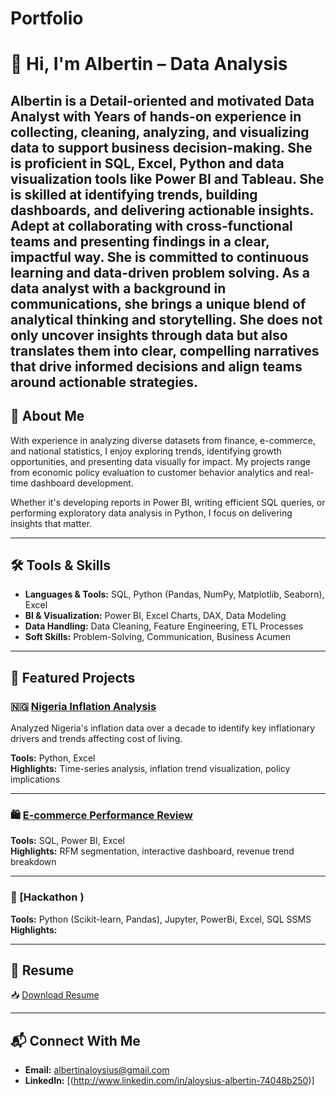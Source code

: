 # Portfolio
# 👋 Hi, I'm Albertin – Data Analysis
Albertin is a Detail-oriented and motivated Data Analyst with Years of hands-on experience in collecting, cleaning, analyzing, and visualizing data to support business decision-making. She is proficient in SQL, Excel, Python and data visualization tools like Power BI and Tableau. She is skilled at identifying trends, building dashboards, and delivering actionable insights. Adept at collaborating with cross-functional teams and presenting findings in a clear, impactful way. She is committed to continuous learning and data-driven problem solving. As a data analyst with a background in communications, she brings a unique blend of analytical thinking and storytelling. She does not only uncover insights through data but also translates them into clear, compelling narratives that drive informed decisions and align teams around actionable strategies.
---

## 🧠 About Me

With experience in analyzing diverse datasets from finance, e-commerce, and national statistics, I enjoy exploring trends, identifying growth opportunities, and presenting data visually for impact. My projects range from economic policy evaluation to customer behavior analytics and real-time dashboard development.

Whether it's developing reports in Power BI, writing efficient SQL queries, or performing exploratory data analysis in Python, I focus on delivering insights that matter.

---

## 🛠️ Tools & Skills

- **Languages & Tools:** SQL, Python (Pandas, NumPy, Matplotlib, Seaborn), Excel
- **BI & Visualization:** Power BI, Excel Charts, DAX, Data Modeling
- **Data Handling:** Data Cleaning, Feature Engineering, ETL Processes
- **Soft Skills:** Problem-Solving, Communication, Business Acumen

---

## 📁 Featured Projects

### 🇳🇬 [Nigeria Inflation Analysis](projects/nigeria-inflation-analysis/)
Analyzed Nigeria's inflation data over a decade to identify key inflationary drivers and trends affecting cost of living.

**Tools:** Python, Excel  
**Highlights:** Time-series analysis, inflation trend visualization, policy implications

---

### 🛍️ [E-commerce Performance Review](projects/ecommerce-performance-review/)


**Tools:** SQL, Power BI, Excel  
**Highlights:** RFM segmentation, interactive dashboard, revenue trend breakdown

---

### 🧠 [Hackathon )


**Tools:** Python (Scikit-learn, Pandas), Jupyter, PowerBi, Excel, SQL SSMS 
**Highlights:** 

---

## 📄 Resume

📥 [Download Resume](https://drive.google.com/file/d/1574jxmylANk2IpdoeQR4uv_DK0qmWDSg/view)

---

## 📬 Connect With Me

- **Email:** albertinaloysius@gmail.com 
- **LinkedIn:** [(http://www.linkedin.com/in/aloysius-albertin-74048b250)] 
